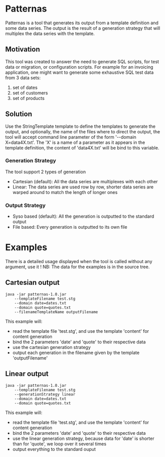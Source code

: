 # Patternas

Patternas is a tool that generates its output from a template definition and some data series.
The output is the result of a generation strategy that will multiplex the data series with the template.

## Motivation

This tool was created to answer the need to generate SQL scripts, for test data or migration, or configuration scripts.
For example for an invoicing application, one might want to generate some exhaustive SQL test data from 3 data sets:
1. set of dates
1. set of customers
1. set of products 

## Solution

Use the StringTemplate template to define the templates to generate the output, and optionally, the name of the 
files where to direct the output, the tool will accept command line parameter of the form '--domain X=data4X.txt'.
The 'X' is a name of a parameter as it appears in the template definition, the content of 'data4X.txt' will be bind to 
this variable.

### Generation Strategy

The tool support 2 types of generation
* Cartesian (default): All the data series are multiplexes with each other
* Linear: The data series are used row by row, shorter data series are warped around to match the length of longer ones

### Output Strategy

* Syso based (default): All the generation is outputted to the standard output
* File based: Every generation is outputted to its own file

# Examples

There is a detailed usage displayed when the tool is called without any argument, use it !
NB: The data for the examples is in the source tree.

## Cartesian output

	java -jar patternas-1.0.jar 
		--templateFilename test.stg
		--domain date=dates.txt 
		--domain quote=quotes.txt 
		--filenameTemplateName outputFilename

This example will:
* read the template file 'test.stg', and use the template 'content' for content generation
* bind the 2 parameters 'date' and 'quote' to their respective data
* use the cartesian generation strategy
* output each generation in the filename given by the template 'outputFilename'

		
## Linear output

	java -jar patternas-1.0.jar 
		--templateFilename test.stg
		--generationStrategy linear
		--domain date=dates.txt 
		--domain quote=quotes.txt

This example will:
* read the template file 'test.stg', and use the template 'content' for content generation
* bind the 2 parameters 'date' and 'quote' to their respective data
* use the linear generation strategy, because data for 'date' is shorter than for 'quote', we loop over it several times
* output everything to the standard ouput
